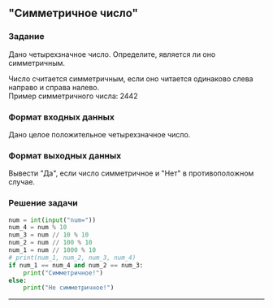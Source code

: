 ## "Симметричное число"

### Задание

Дано четырехзначное число. Определите, является ли оно симметричным.

Число считается симметричным, если оно читается одинаково слева направо и справа налево. \
Пример симметричного числа: 2442

### Формат входных данных

Дано целое положительное четырехзначное число.

### Формат выходных данных

Вывести "Да", если число симметричное и "Нет" в противоположном случае.

### Решение задачи

```python
num = int(input("num="))
num_4 = num % 10
num_3 = num // 10 % 10
num_2 = num // 100 % 10
num_1 = num // 1000 % 10
# print(num_1, num_2, num_3, num_4)
if num_1 == num_4 and num_2 == num_3:
    print("Симметричное!")
else:
    print("Не симметричное!")

```

---
